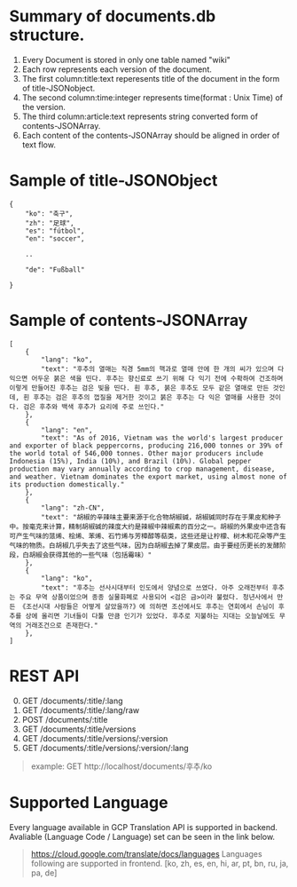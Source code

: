 # Summary of documents.db structure.
1. Every Document is stored in only one table named "wiki"
2. Each row represents each version of the document.
3. The first column:title:text reperesents title of the document in the form of title-JSONobject.
4. The second column:time:integer represents time(format : Unix Time) of the version.
5. The third column:article:text represents string converted form of contents-JSONArray.
6. Each content of the contents-JSONArray should be aligned in order of text flow.
# Sample of title-JSONObject 
    {
        "ko": "축구",
        "zh": "足球",
        "es": "fútbol",
        "en": "soccer",
        
        ..

        "de": "Fußball"

    }
# Sample of contents-JSONArray
    [    
        {
            "lang": "ko",
            "text": "후추의 열매는 직경 5mm의 핵과로 열매 안에 한 개의 씨가 있으며 다 익으면 어두운 붉은 색을 띤다. 후추는 향신료로 쓰기 위해 다 익기 전에 수확하여 건조하며 이렇게 만들어진 후추는 검은 빛을 띤다. 흰 후추, 붉은 후추도 모두 같은 열매로 만든 것인데, 흰 후추는 검은 후추의 껍질을 제거한 것이고 붉은 후추는 다 익은 열매를 사용한 것이다. 검은 후추와 백색 후추가 요리에 주로 쓰인다."
        },
        {
            "lang": "en",
            "text": "As of 2016, Vietnam was the world's largest producer and exporter of black peppercorns, producing 216,000 tonnes or 39% of the world total of 546,000 tonnes. Other major producers include Indonesia (15%), India (10%), and Brazil (10%). Global pepper production may vary annually according to crop management, disease, and weather. Vietnam dominates the export market, using almost none of its production domestically."
        },
        {
            "lang": "zh-CN",
            "text": "胡椒的辛辣味主要来源于化合物胡椒碱，胡椒碱同时存在于果皮和种子中。按毫克来计算，精制胡椒碱的辣度大约是辣椒中辣椒素的百分之一。胡椒的外果皮中还含有可产生气味的蒎烯、桧烯、苯烯、石竹烯与芳樟醇等萜类，这些还是让柠檬、树木和花朵等产生气味的物质。白胡椒几乎失去了这些气味，因为白胡椒去掉了果皮层。由于要经历更长的发酵阶段，白胡椒会获得其他的一些气味（包括霉味）"
        },
        {
            "lang": "ko",
            "text": "후추는 선사시대부터 인도에서 양념으로 쓰였다. 아주 오래전부터 후추는 주요 무역 상품이었으며 종종 실물화폐로 사용되어 <검은 금>이라 불렸다. 청년사에서 만든 《조선시대 사람들은 어떻게 살았을까?》에 의하면 조선에서도 후추는 연회에서 손님이 후추를 상에 올리면 기녀들이 다툴 만큼 인기가 있었다. 후추로 지불하는 지대는 오늘날에도 무역의 거래조건으로 존재한다."
        },
    ]

# REST API
0. GET /documents/:title/:lang
1. GET /documents/:title/:lang/raw
2. POST /documents/:title
3. GET /documents/:title/versions
4. GET /documents/:title/versions/:version
5. GET /documents/:title/versions/:version/:lang
> example: GET http://localhost/documents/후추/ko
# Supported Language

Every language available in GCP Translation API is supported in backend.
Avaliable (Language Code / Language) set can be seen in the link below.
> https://cloud.google.com/translate/docs/languages
Languages following are supported in frontend.
[ko, zh, es, en, hi, ar, pt, bn, ru, ja, pa, de]